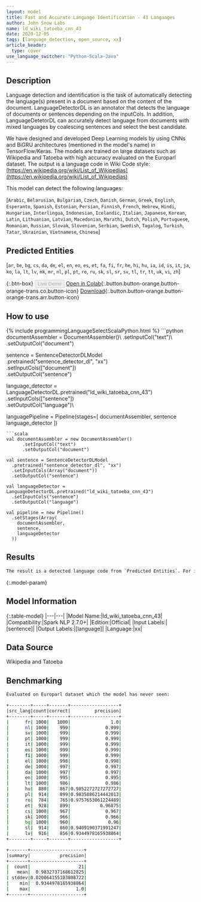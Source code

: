```yaml
---
layout: model
title: Fast and Accurate Language Identification - 43 Languages
author: John Snow Labs
name: ld_wiki_tatoeba_cnn_43
date: 2020-12-05
tags: [language_detection, open_source, xx]
article_header:
  type: cover
use_language_switcher: "Python-Scala-Java"
---
```


## Description

Language detection and identification is the task of automatically detecting the language(s) present in a document based on the content of the document. LanguageDetectorDL is an annotator that detects the language of documents or sentences depending on the inputCols. In addition, LanguageDetetorDL can accurately detect language from documents with mixed languages by coalescing sentences and select the best candidate.


We have designed and developed Deep Learning models by using CNNs and BiGRU architectures (mentioned in the model's name) in TensorFlow/Keras. The models are trained on large datasets such as Wikipedia and Tatoeba with high accuracy evaluated on the Europarl dataset. The output is a language code in Wiki Code style: [https://en.wikipedia.org/wiki/List_of_Wikipedias](https://en.wikipedia.org/wiki/List_of_Wikipedias)

This model can detect the following languages:

\[`Arabic`, `Belarusian`, `Bulgarian`, `Czech`, `Danish`, `German`, `Greek`, `English`, `Esperanto`, `Spanish`, `Estonian`, `Persian`, `Finnish`, `French`, `Hebrew`, `Hindi`, `Hungarian`, `Interlingua`, `Indonesian`, `Icelandic`, `Italian`, `Japanese`, `Korean`, `Latin`, `Lithuanian`, `Latvian`, `Macedonian`, `Marathi`, `Dutch`, `Polish`, `Portuguese`, `Romanian`, `Russian`, `Slovak`, `Slovenian`, `Serbian`, `Swedish`, `Tagalog`, `Turkish`, `Tatar`, `Ukrainian`, `Vietnamese`, `Chinese`]

## Predicted Entities

\[`ar`, `be`, `bg`, `cs`, `da`, `de`, `el`, `en`, `eo`, `es`, `et`, `fa`, `fi`, `fr`, `he`, `hi`, `hu`, `ia`, `id`, `is`, `it`, `ja`, `ko`, `la`, `lt`, `lv`, `mk`, `mr`, `nl`, `pl`, `pt`, `ro`, `ru`, `sk`, `sl`, `sr`, `sv`, `tl`, `tr`, `tt`, `uk`, `vi`, `zh`]

{:.btn-box}
<button class="button button-orange" disabled>Live Demo</button>
[Open in Colab](https://github.com/JohnSnowLabs/spark-nlp-workshop/blob/master/jupyter/annotation/english/language-detection/Language_Detection_and_Indentification.ipynb){:.button.button-orange.button-orange-trans.co.button-icon}
[Download](https://s3.amazonaws.com/auxdata.johnsnowlabs.com/public/models/ld_wiki_tatoeba_cnn_43_xx_2.7.0_2.4_1607184003726.zip){:.button.button-orange.button-orange-trans.arr.button-icon}

## How to use



<div class="tabs-box" markdown="1">
{% include programmingLanguageSelectScalaPython.html %}
```python
documentAssembler = DocumentAssembler()\
.setInputCol("text")\
.setOutputCol("document")

sentence = SentenceDetectorDLModel\
  .pretrained("sentence_detector_dl", "xx")\
  .setInputCols(["document"])\
  .setOutputCol("sentence")

language_detector = LanguageDetectorDL.pretrained("ld_wiki_tatoeba_cnn_43")\
.setInputCols(["sentence"])\
.setOutputCol("language")\

languagePipeline = Pipeline(stages=[
 documentAssembler,
 sentence
 language_detector
])
```
```scala
val documentAssembler = new DocumentAssembler()
      .setInputCol("text")
      .setOutputCol("document")

val sentence = SentenceDetectorDLModel
  .pretrained("sentence_detector_dl", "xx")
  .setInputCols(Array("document"))
  .setOutputCol("sentence")

val languageDetector = LanguageDetectorDL.pretrained("ld_wiki_tatoeba_cnn_43")
  .setInputCols("sentence")
  .setOutputCol("language")

val pipeline = new Pipeline()
  .setStages(Array(
    documentAssembler,
    sentence,
    languageDetector
  ))
```
</div>

## Results

```bash
The result is a detected language code from `Predicted Entities`. For instance `en` as the English language.
```

{:.model-param}
## Model Information

{:.table-model}
|---|---|
|Model Name:|ld_wiki_tatoeba_cnn_43|
|Compatibility:|Spark NLP 2.7.0+|
|Edition:|Official|
|Input Labels:|[sentence]|
|Output Labels:|[language]|
|Language:|xx|

## Data Source

Wikipedia and Tatoeba

## Benchmarking

```bash
Evaluated on Europarl dataset which the model has never seen:

+--------+-----+-------+------------------+
|src_lang|count|correct|         precision|
+--------+-----+-------+------------------+
|      fr| 1000|   1000|               1.0|
|      nl| 1000|    999|             0.999|
|      sv| 1000|    999|             0.999|
|      pt| 1000|    999|             0.999|
|      it| 1000|    999|             0.999|
|      es| 1000|    999|             0.999|
|      fi| 1000|    999|             0.999|
|      el| 1000|    998|             0.998|
|      de| 1000|    997|             0.997|
|      da| 1000|    997|             0.997|
|      en| 1000|    995|             0.995|
|      lt| 1000|    986|             0.986|
|      hu|  880|    867|0.9852272727272727|
|      pl|  914|    899|0.9835886214442013|
|      ro|  784|    765|0.9757653061224489|
|      et|  928|    899|           0.96875|
|      cs| 1000|    967|             0.967|
|      sk| 1000|    966|             0.966|
|      bg| 1000|    960|              0.96|
|      sl|  914|    860|0.9409190371991247|
|      lv|  916|    856|0.9344978165938864|
+--------+-----+-------+------------------+

+-------+--------------------+
|summary|           precision|
+-------+--------------------+
|  count|                  21|
|   mean|  0.9832737168612825|
| stddev|0.020064155103808722|
|    min|  0.9344978165938864|
|    max|                 1.0|
+-------+--------------------+
```